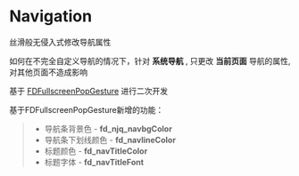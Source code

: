 # Navigation

丝滑般无侵入式修改导航属性

如何在不完全自定义导航的情况下，针对 **系统导航** , 只更改 **当前页面** 导航的属性, 对其他页面不造成影响

基于 [FDFullscreenPopGesture](https://github.com/forkingdog/FDFullscreenPopGesture) 进行二次开发


基于FDFullscreenPopGesture新增的功能：
> * 导航条背景色 - **fd_njq_navbgColor**
> * 导航条下划线颜色 - **fd_navlineColor**
> * 标题颜色 - **fd_navTitleColor**
> * 标题字体 - **fd_navTitleFont**
